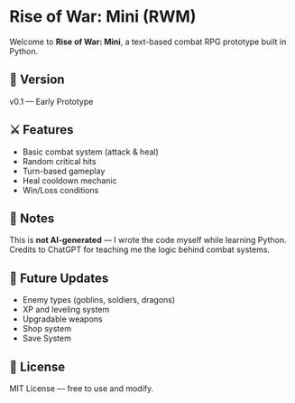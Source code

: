 # Rise of War: Mini (RWM)

Welcome to **Rise of War: Mini**, a text-based combat RPG prototype built in Python.

## 🧩 Version
v0.1 — Early Prototype

## ⚔️ Features
- Basic combat system (attack & heal)
- Random critical hits
- Turn-based gameplay
- Heal cooldown mechanic
- Win/Loss conditions

## 💬 Notes
This is **not AI-generated** — I wrote the code myself while learning Python.
Credits to ChatGPT for teaching me the logic behind combat systems.

## 🧠 Future Updates
- Enemy types (goblins, soldiers, dragons)
- XP and leveling system
- Upgradable weapons
- Shop system
- Save System

## 📜 License
MIT License — free to use and modify.
